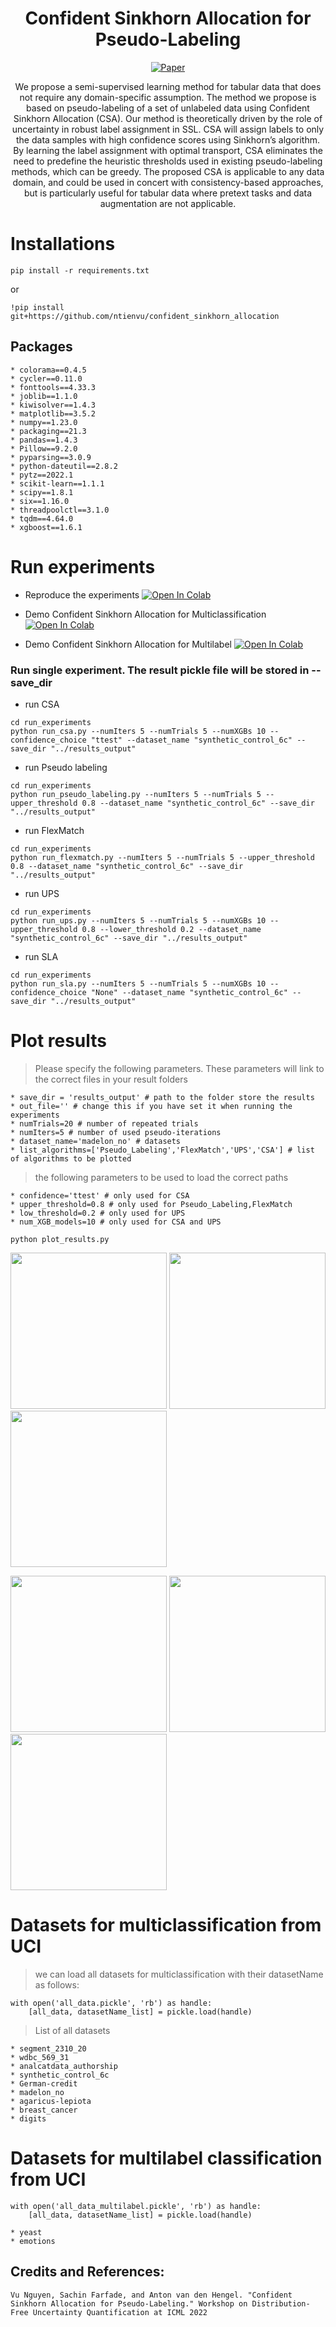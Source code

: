 <div align="center">


# Confident Sinkhorn Allocation for Pseudo-Labeling

[![Paper](http://img.shields.io/badge/paper-arxiv.2206.05880-B31B1B.svg)](https://arxiv.org/pdf/2206.05880.pdf)


We propose a semi-supervised learning method for tabular data that does not
require any domain-specific assumption. The method we propose is based on pseudo-labeling of a set of unlabeled data using Confident Sinkhorn Allocation (CSA). Our method is theoretically
driven by the role of uncertainty in robust label assignment in SSL. CSA will assign labels to only the
data samples with high confidence scores using Sinkhorn’s algorithm. By learning the label
assignment with optimal transport, CSA eliminates the need to predefine the heuristic thresholds
used in existing pseudo-labeling methods, which can be greedy. The proposed CSA is applicable
to any data domain, and could be used in concert with consistency-based approaches, but is
particularly useful for tabular data where pretext tasks and data augmentation are not applicable.

</div>

# Installations
```
pip install -r requirements.txt
```
or
```
!pip install git+https://github.com/ntienvu/confident_sinkhorn_allocation
```
## Packages
```
* colorama==0.4.5
* cycler==0.11.0
* fonttools==4.33.3
* joblib==1.1.0
* kiwisolver==1.4.3
* matplotlib==3.5.2
* numpy==1.23.0
* packaging==21.3
* pandas==1.4.3
* Pillow==9.2.0
* pyparsing==3.0.9
* python-dateutil==2.8.2
* pytz==2022.1
* scikit-learn==1.1.1
* scipy==1.8.1
* six==1.16.0
* threadpoolctl==3.1.0
* tqdm==4.64.0
* xgboost==1.6.1
```

# Run experiments

* Reproduce the experiments [![Open In Colab](https://colab.research.google.com/assets/colab-badge.svg)](https://colab.research.google.com/drive/1Miq659eCRpbH0qzLjGWxbSbhZQmwx_lM#scrollTo=tubZzNQc3EFg)


* Demo Confident Sinkhorn Allocation for Multiclassification [![Open In Colab](https://colab.research.google.com/assets/colab-badge.svg)](https://colab.research.google.com/github/ntienvu/confident_sinkhorn_allocation/blob/master/demo_ConfidentSinkhornAllocation.ipynb)


* Demo Confident Sinkhorn Allocation for Multilabel [![Open In Colab](https://colab.research.google.com/assets/colab-badge.svg)](https://colab.research.google.com/drive/1z9_ijDdqHNqNah6olqpMUkh8F15kpu5G#scrollTo=j-JijnqQbdmC)

### Run single experiment. The result pickle file will be stored in --save_dir

* run CSA
```
cd run_experiments
python run_csa.py --numIters 5 --numTrials 5 --numXGBs 10 --confidence_choice "ttest" --dataset_name "synthetic_control_6c" --save_dir "../results_output"
```
* run Pseudo labeling
```
cd run_experiments
python run_pseudo_labeling.py --numIters 5 --numTrials 5 --upper_threshold 0.8 --dataset_name "synthetic_control_6c" --save_dir "../results_output"
```
* run FlexMatch
```
cd run_experiments
python run_flexmatch.py --numIters 5 --numTrials 5 --upper_threshold 0.8 --dataset_name "synthetic_control_6c" --save_dir "../results_output"
```
* run UPS
```
cd run_experiments
python run_ups.py --numIters 5 --numTrials 5 --numXGBs 10 --upper_threshold 0.8 --lower_threshold 0.2 --dataset_name "synthetic_control_6c" --save_dir "../results_output"
```
* run SLA
```
cd run_experiments
python run_sla.py --numIters 5 --numTrials 5 --numXGBs 10 --confidence_choice "None" --dataset_name "synthetic_control_6c" --save_dir "../results_output"
```
# Plot results

> Please specify the following parameters. These parameters will link to the correct files in your result folders
```
* save_dir = 'results_output' # path to the folder store the results 
* out_file='' # change this if you have set it when running the experiments 
* numTrials=20 # number of repeated trials
* numIters=5 # number of used pseudo-iterations
* dataset_name='madelon_no' # datasets
* list_algorithms=['Pseudo_Labeling','FlexMatch','UPS','CSA'] # list of algorithms to be plotted
```
> the following parameters to be used to load the correct paths
```
* confidence='ttest' # only used for CSA 
* upper_threshold=0.8 # only used for Pseudo_Labeling,FlexMatch
* low_threshold=0.2 # only used for UPS
* num_XGB_models=10 # only used for CSA and UPS
```

```
python plot_results.py
```
<img src="./figs/synthetic_control_6c.png" width="250" height="250" /> <img src="./figs/digits.png" width="250" height="250" />
<img src="./figs/madelon_no.png" width="250" height="250" /> 

<img src="./figs/analcatdata_authorship.png" width="250" height="250" /> <img src="./figs/breast_cancer.png" width="250" height="250" />
<img src="./figs/wdbc_569_31.png" width="250" height="250" />

# Datasets for multiclassification from UCI
> we can load all datasets for multiclassification with their datasetName as follows:
```
with open('all_data.pickle', 'rb') as handle:
    [all_data, datasetName_list] = pickle.load(handle)
```
> List of all datasets
```
* segment_2310_20
* wdbc_569_31
* analcatdata_authorship
* synthetic_control_6c
* German-credit
* madelon_no
* agaricus-lepiota
* breast_cancer
* digits
```
# Datasets for multilabel classification from UCI
```
with open('all_data_multilabel.pickle', 'rb') as handle:
    [all_data, datasetName_list] = pickle.load(handle)
```
```
* yeast
* emotions
```
## Credits and References:
```
Vu Nguyen, Sachin Farfade, and Anton van den Hengel. "Confident Sinkhorn Allocation for Pseudo-Labeling." Workshop on Distribution-Free Uncertainty Quantification at ICML 2022
```
